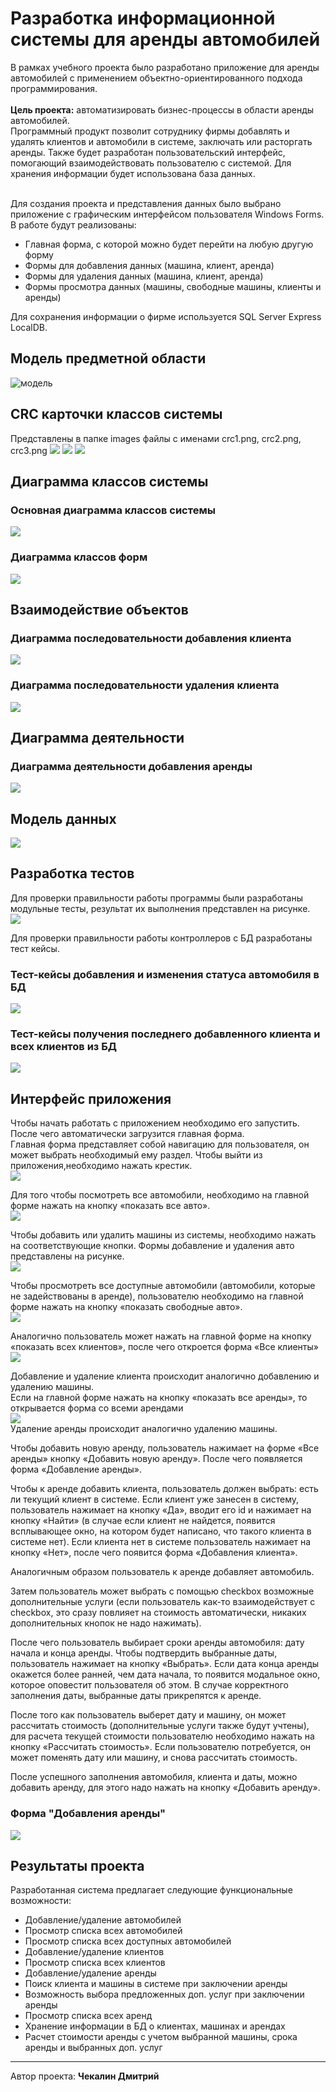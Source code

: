 # Разработка информационной системы для аренды автомобилей

В рамках учебного проекта было разработано приложение для аренды автомобилей с применением объектно-ориентированного подхода программирования.
<br> <br>**Цель проекта:** автоматизировать бизнес-процессы в области аренды автомобилей. 
<br>Программный продукт позволит сотруднику фирмы добавлять и удалять клиентов и автомобили в системе, заключать или расторгать аренды. Также будет разработан пользовательский интерфейс, помогающий взаимодействовать пользователю с системой. Для хранения информации будет использована база данных.

<br> Для создания проекта и представления данных было выбрано приложение с графическим интерфейсом пользователя Windows Forms. 
<br> В работе будут реализованы:
* Главная форма, с которой можно будет перейти на любую другую форму
* Формы для добавления данных (машина, клиент, аренда)
* Формы для удаления данных (машина, клиент, аренда)
* Формы просмотра данных (машины, свободные машины, клиенты и 
аренды)

Для сохранения информации о фирме используется SQL Server Express LocalDB.

## Модель предметной области
![модель](images/Модель%20предметной%20области%20ИС.png)

##  CRC карточки классов системы
Представлены в папке images файлы с именами crc1.png, crc2.png, crc3.png
![](images/crc1.png)
![](images/crc2.png)
![](images/crc3.png)

## Диаграмма классов системы
### Основная диаграмма классов системы
![](images/диаграмма%20основных%20классов.png)
### Диаграмма классов форм
![](images/Диаграмма%20форм.png)

##  Взаимодействие объектов
### Диаграмма последовательности добавления клиента
![](images/Диаграмма%20последовательности%20добавления%20клиента.png)
### Диаграмма последовательности удаления клиента
![](images/Диаграмма%20последовательности%20удаления%20клиента.png)

## Диаграмма деятельности
### Диаграмма деятельности добавления аренды
![](images/Диаграмма%20деятельности%20добавления%20аренды.png)

## Модель данных
![](images/Диаграмма%20таблиц.png)

## Разработка тестов
Для проверки правильности работы программы были разработаны модульные тесты, результат их выполнения представлен на рисунке. <br>
![](images/результат%20работы%20тестов.PNG)

Для проверки правильности работы контроллеров с БД разработаны тест кейсы.

### Тест-кейсы добавления и изменения статуса автомобиля в БД
![](images/case1.PNG)

### Тест-кейсы получения последнего добавленного клиента и всех клиентов из БД
![](images/case2.PNG)


## Интерфейс приложения
Чтобы начать работать с приложением необходимо его запустить. После чего автоматически загрузится главная форма. <br> Главная форма представляет собой навигацию для пользователя, он может выбрать необходимый ему раздел. Чтобы выйти из приложения,необходимо нажать крестик. <br>
![](images/main_form.PNG)

Для того чтобы посмотреть все автомобили, необходимо на главной форме нажать на кнопку «показать все авто». <br>
![](images/all_cars.PNG)

Чтобы добавить или удалить машины из системы, необходимо нажать на соответствующие кнопки. Формы добавление и удаления авто представлены на рисунке. <br>
![](images/add_car.PNG)

Чтобы просмотреть все доступные автомобили (автомобили, которые не задействованы в аренде), пользователю необходимо на главной форме нажать на кнопку «показать свободные авто». <br>
![](images/all_availiable_cars.PNG)

Аналогично пользователь может нажать на главной форме на кнопку «показать всех клиентов», после чего откроется форма «Все клиенты» <br>
![](images/all_client.PNG)

Добавление и удаление клиента происходит аналогично добавлению и удалению машины. 
<br> Если на главной форме нажать на кнопку «показать все аренды», то открывается форма со всеми арендами <br>
![](images/all_rental.PNG)
 <br>Удаление аренды происходит аналогично удалению машины. <br>

Чтобы добавить новую аренду, пользователь нажимает на форме «Все аренды» кнопку «Добавить новую аренду». После чего появляется форма «Добавление аренды». <br>

Чтобы к аренде добавить клиента, пользователь должен выбрать: есть ли текущий клиент в системе. Если клиент уже занесен в систему, пользователь нажимает на кнопку «Да», вводит его id и нажимает на кнопку «Найти» (в случае если клиент не найдется, появится всплывающее окно, на котором будет написано, что такого клиента в системе нет). Если клиента нет в системе пользователь нажимает на кнопку «Нет», после чего появится форма «Добавления клиента». <br>

Аналогичным образом пользователь к аренде добавляет автомобиль. <br>

Затем пользователь может выбрать с помощью checkbox возможные дополнительные услуги (если пользователь как-то взаимодействует с checkbox, это сразу повлияет на стоимость автоматически, никаких дополнительных кнопок не надо нажимать). <br>

После чего пользователь выбирает сроки аренды автомобиля: дату начала и конца аренды. Чтобы подтвердить выбранные даты, пользователь нажимает на кнопку «Выбрать». Если дата конца аренды окажется более ранней, чем дата начала, то появится модальное окно, которое оповестит пользователя об этом. В случае корректного заполнения даты, выбранные даты прикрепятся к аренде. <br>

После того как пользователь выберет дату и машину, он может рассчитать стоимость (дополнительные услуги также будут учтены), для расчета текущей стоимости пользователю необходимо нажать на кнопку «Рассчитать стоимость». Если пользователю потребуется, он может поменять дату или машину, и снова рассчитать стоимость. <br>

После успешного заполнения автомобиля, клиента и даты, можно добавить аренду, для этого надо нажать на кнопку «Добавить аренду». <br>

### Форма "Добавления аренды"
![](images/add_rental.PNG)


## Результаты проекта
Разработанная система предлагает следующие функциональные 
возможности: <br>
- Добавление/удаление автомобилей
- Просмотр списка всех автомобилей
- Просмотр списка всех доступных автомобилей
- Добавление/удаление клиентов
- Просмотр списка всех клиентов
- Добавление/удаление аренды
- Поиск клиента и машины в системе при заключении аренды
- Возможность выбора предложенных доп. услуг при заключении аренды
- Просмотр списка всех аренд
- Хранение информации в БД о клиентах, машинах и арендах
- Расчет стоимости аренды с учетом выбранной машины, срока аренды и выбранных доп. услуг


---
Автор проекта: **Чекалин Дмитрий**

